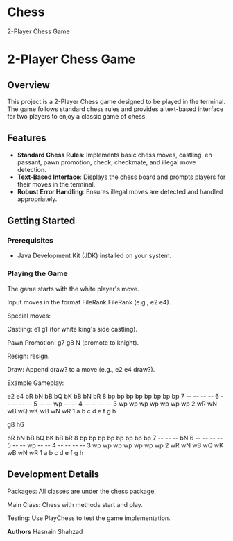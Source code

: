# Chess
2-Player Chess Game

# 2-Player Chess Game

## Overview

This project is a 2-Player Chess game designed to be played in the terminal. The game follows standard chess rules and provides a text-based interface for two players to enjoy a classic game of chess.

## Features

- **Standard Chess Rules**: Implements basic chess moves, castling, en passant, pawn promotion, check, checkmate, and illegal move detection.
- **Text-Based Interface**: Displays the chess board and prompts players for their moves in the terminal.
- **Robust Error Handling**: Ensures illegal moves are detected and handled appropriately.

## Getting Started

### Prerequisites

- Java Development Kit (JDK) installed on your system.

### **Playing the Game**

The game starts with the white player's move.

Input moves in the format FileRank FileRank (e.g., e2 e4).

Special moves:

Castling: e1 g1 (for white king's side castling). 

Pawn Promotion: g7 g8 N (promote to knight).

Resign: resign.

Draw: Append draw? to a move (e.g., e2 e4 draw?).

Example Gameplay:


e2 e4
bR bN bB bQ bK bB bN bR 8
bp bp bp bp bp bp bp bp 7
   --    --    --    -- 6
--    --    --    --    5
   --    -- wp --    -- 4
--    --    --    --    3
wp wp wp wp    wp wp wp 2
wR wN wB wQ wK wB wN wR 1
 a  b  c  d  e  f  g  h

g8 h6

bR bN bB bQ bK bB    bR 8
bp bp bp bp bp bp bp bp 7
   --    --    --    bN 6
--    --    --    --    5
   --    -- wp --    -- 4
--    --    --    --    3
wp wp wp wp    wp wp wp 2
wR wN wB wQ wK wB wN wR 1
 a  b  c  d  e  f  g  h



## **Development Details**
Packages: All classes are under the chess package.

Main Class: Chess with methods start and play.

Testing: Use PlayChess to test the game implementation.



**Authors**
Hasnain Shahzad
